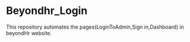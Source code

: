 # Beyondhr_Login
This repository automates the pages(LoginToAdmin,Sign in,Dashboard) in beyondHr website. 
